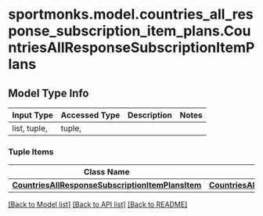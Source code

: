# sportmonks.model.countries_all_response_subscription_item_plans.CountriesAllResponseSubscriptionItemPlans

## Model Type Info
Input Type | Accessed Type | Description | Notes
------------ | ------------- | ------------- | -------------
list, tuple,  | tuple,  |  | 

### Tuple Items
Class Name | Input Type | Accessed Type | Description | Notes
------------- | ------------- | ------------- | ------------- | -------------
[**CountriesAllResponseSubscriptionItemPlansItem**](CountriesAllResponseSubscriptionItemPlansItem.md) | [**CountriesAllResponseSubscriptionItemPlansItem**](CountriesAllResponseSubscriptionItemPlansItem.md) | [**CountriesAllResponseSubscriptionItemPlansItem**](CountriesAllResponseSubscriptionItemPlansItem.md) |  | 

[[Back to Model list]](../../README.md#documentation-for-models) [[Back to API list]](../../README.md#documentation-for-api-endpoints) [[Back to README]](../../README.md)

